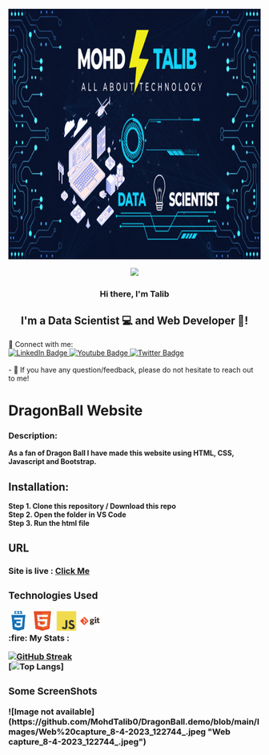 
<p align="center">
  <a target="_blank" rel="noreferrer"><img src="https://github.com/MohdTalib0/MohdTalib0/blob/main/images/MOHD%20TALIB.gif" alt="my banner" height = "500" width = "1100"></a>
</p>
<div id="header" align="center">
  <img src="https://media.giphy.com/media/M9gbBd9nbDrOTu1Mqx/giphy.gif" width="100"/>
</div>
<h3 align="center">
Hi there, I'm Talib
</h3>

<h2 align="center">
I'm a Data Scientist 💻 and Web Developer 📸!
</h2> 
🤝 Connect with me:<br>

<div id="badges">
  <a href="https://www.linkedin.com/in/mohdtalib/">
    <img src="https://img.shields.io/badge/LinkedIn-blue?style=for-the-badge&logo=linkedin&logoColor=white" alt="LinkedIn Badge"/>
  </a>
  <a href="https://www.youtube.com/channel/UCHYMOMfSFNUIJYiIXXlFcPQ">
    <img src="https://img.shields.io/badge/YouTube-red?style=for-the-badge&logo=youtube&logoColor=white" alt="Youtube Badge"/>
  </a>
  <a href="https://twitter.com/Saiyed__talib">
    <img src="https://img.shields.io/badge/Twitter-blue?style=for-the-badge&logo=twitter&logoColor=white" alt="Twitter Badge"/>
  </a>
</div>
</br>
- 💬 If you have any question/feedback, please do not hesitate to reach out to me!

<h1><b>DragonBall Website</h1>
<h3>Description:</h3>
As a fan of Dragon Ball I have made this website using HTML, CSS, Javascript and Bootstrap.

<h2>Installation:</h2>
Step 1. Clone this repository / Download this repo <br>
Step 2. Open the folder in VS Code <br>
Step 3. Run the html file

<h2>URL</h2>
<h3>Site is live : <a href = "https://dragonball-demo.netlify.app/" target="_blank"><b>Click Me </a>
<h3>Technologies Used</h3>
<div>
  <img src="https://github.com/devicons/devicon/blob/master/icons/css3/css3-plain-wordmark.svg"  title="CSS3" alt="CSS" width="40" height="40"/>&nbsp;
  <img src="https://github.com/devicons/devicon/blob/master/icons/html5/html5-original.svg" title="HTML5" alt="HTML" width="40" height="40"/>&nbsp;
  <img src="https://github.com/devicons/devicon/blob/master/icons/javascript/javascript-original.svg" title="JavaScript" alt="JavaScript" width="40" height="40"/>&nbsp;
  <img src="https://github.com/devicons/devicon/blob/master/icons/git/git-original-wordmark.svg" title="Git" **alt="Git" width="40" height="40"/>
</div>
:fire: My Stats : <br>

[![GitHub Streak](http://github-readme-streak-stats.herokuapp.com?user=MohdTalib0&theme=merko&hide_border=true)](https://git.io/streak-stats)
<br>
[![Top Langs](https://github-readme-stats.vercel.app/api/top-langs/?username=MohdTalib0&layout=compact&theme=vision-friendly-dark)]

<h3> Some ScreenShots </h3>
![Image not available](https://github.com/MohdTalib0/DragonBall.demo/blob/main/Images/Web%20capture_8-4-2023_122744_.jpeg "Web capture_8-4-2023_122744_.jpeg")
